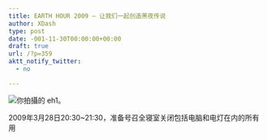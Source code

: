 ```yaml
---
title: EARTH HOUR 2009 – 让我们一起创造黑夜传说
author: XDash
type: post
date: -001-11-30T00:00:00+00:00
draft: true
url: /?p=359
aktt_notify_twitter:
  - no

---
```

<img decoding="async" src="http://farm4.static.flickr.com/3630/3382775112_0988a7dfaf.jpg?v=0" alt="你拍攝的 eh1。" />

2009年3月28日20:30~21:30，准备号召全寝室关闭包括电脑和电灯在内的所有用
